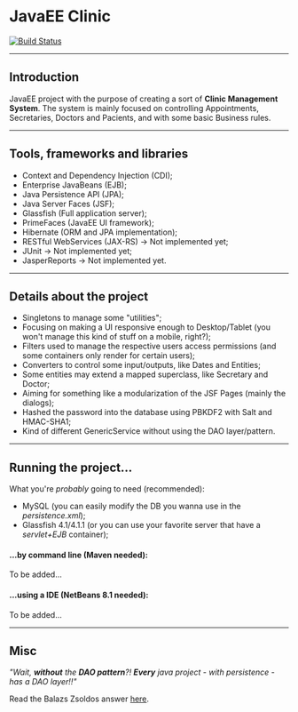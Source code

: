 # JavaEE Clinic
[![Build Status](https://travis-ci.org/matuella/javaee-clinic.svg?branch=master)](https://travis-ci.org/matuella/javaee-clinic)

---
## Introduction
JavaEE project with the purpose of creating a sort of **Clinic Management System**. The system is mainly focused on controlling Appointments, Secretaries, Doctors and Pacients, and with some basic Business rules.

---
## Tools, frameworks and libraries

- Context and Dependency Injection (CDI);
- Enterprise JavaBeans (EJB);
- Java Persistence API (JPA);
- Java Server Faces (JSF);
- Glassfish (Full application server);
- PrimeFaces (JavaEE UI framework);
- Hibernate (ORM and JPA implementation);
- RESTful WebServices (JAX-RS) -> Not implemented yet;
- JUnit -> Not implemented yet;
- JasperReports -> Not implemented yet.

---
## Details about the project

- Singletons to manage some "utilities";
- Focusing on making a UI responsive enough to Desktop/Tablet (you won't manage this kind of stuff on a mobile, right?);
- Filters used to manage the respective users access permissions (and some containers only render for certain users);
- Converters to control some input/outputs, like Dates and Entities;
- Some entities may extend a mapped superclass, like Secretary and Doctor;
- Aiming for something like a modularization of the JSF Pages (mainly the dialogs);
- Hashed the password into the database using PBKDF2 with Salt and HMAC-SHA1;
- Kind of different GenericService without using the DAO layer/pattern.

---
## Running the project...

What you're *probably* going to need (recommended): 
- MySQL (you can easily modify the DB you wanna use in the *persistence.xml*);
- Glassfish 4.1/4.1.1 (or you can use your favorite server that have a *servlet+EJB* container);

#### ...by command line (Maven needed):

To be added...

#### ...using a IDE (NetBeans 8.1 needed):

To be added...

---
## Misc

*"Wait, __without__ the __DAO pattern__?! __Every__ java project  - with persistence - has a DAO layer!!"*

Read the Balazs Zsoldos answer [here](http://stackoverflow.com/questions/3888575/single-dao-generic-crud-methods-jpa-hibernate-spring).
